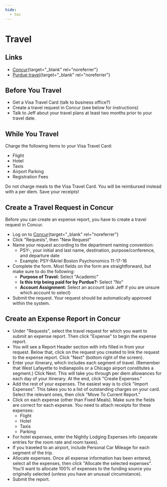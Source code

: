 ```yaml
---
hide:
  - toc
---
```


# Travel

## Links
* [Concur](https://www.purdue.edu/apps/account/SAMLPost/concur){target="_blank" rel="noreferrer"}
* [Purdue travel](http://www.purdue.edu/business/travel/){target="_blank" rel="noreferrer"}

## Before You Travel
* Get a Visa Travel Card (talk to business office?)
* Create a travel request in Concur (see below for instructions)
* Talk to Jeff about your travel plans at least two months prior to your travel date. 

## While You Travel
Charge the following items to your Visa Travel Card:

* Flight
* Hotel
* Taxis
* Airport Parking
* Registration Fees

Do not charge meals to the Visa Travel Card. You will be reimbursed instead with a per diem.
Save your receipts!

## Create a Travel Request in Concur
Before you can create an expense report, you have to create a travel request in Concur.

* Log on to [Concur](https://www.purdue.edu/apps/account/SAMLPost/concur){target="_blank" rel="noreferrer"}
* Click "Requests", then "New Request"
* Name your request according to the department naming convention: 
  - PSY-, your initial and last name, destination, purpose/conference, and departure date 
  - Example: PSY-RAriel Boston Psychonomics 11-17-16
* Complete the form. Most fields on the form are straightforward, but make sure to do the following:
  - **Purpose of Travel:** Select "Academic"
  - **Is this trip being paid for by Purdue?:** Select "No"
  - **Account Assignment:** Select an account (ask Jeff if you are unsure which account to select)
* Submit the request. Your request should be automatically approved within the system.

## Create an Expense Report in Concur
* Under "Requests", select the travel request for which you want to submit an expense report. Then click "Expense" to begin the expense report.
* You will see a Report Header section with info filled in from your request. Below that, click on the request you created to link the request to the expense report. Click "Next" (bottom right of the screen).
* Enter your itinerary, which includes each segment of travel. (Remember that West Lafayette to Indianapolis or a Chicago airport constitutes a segment.) Click Next. This will take you through per diem allowances for each day of your itinerary. At the end, click "Create Expenses."
* Add the rest of your expenses. The easiest way is to click "Import Expenses". This takes you to a list of outstanding charges on your card. Select the relevant ones, then click "Move To Current Report."
* Click on each expense (other than Fixed Meals). Make sure the fields are correct for each expense. You need to attach receipts for these expenses:
  - Flight
  - Hotel
  - Taxis
  - Parking
* For hotel expenses, enter the Nightly Lodging Expenses info (separate entries for the room rate and room taxes).
* If you traveled to an airport, include Personal Car Mileage for each segment of the trip.
* Allocate expenses. Once all expense information has been entered, select all the expenses, then click "Allocate the selected expenses". You'll want to allocate 100% of expenses to the funding source you originally selected (unless you have an unusual circumstance).
* Submit the report.

